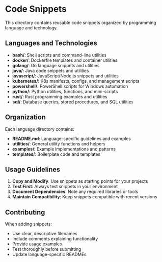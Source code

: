 # Code Snippets

This directory contains reusable code snippets organized by programming language and technology.

## Languages and Technologies

- **bash/**: Shell scripts and command-line utilities
- **docker/**: Dockerfile templates and container utilities
- **golang/**: Go language snippets and utilities
- **java/**: Java code snippets and utilities
- **javascript/**: JavaScript/Node.js snippets and utilities
- **kubernetes/**: K8s manifests, configs, and management scripts
- **powershell/**: PowerShell scripts for Windows automation
- **python/**: Python utilities, functions, and mini-scripts
- **rust/**: Rust programming examples and utilities
- **sql/**: Database queries, stored procedures, and SQL utilities

## Organization

Each language directory contains:
- **README.md**: Language-specific guidelines and examples
- **utilities/**: General utility functions and helpers
- **examples/**: Example implementations and patterns
- **templates/**: Boilerplate code and templates

## Usage Guidelines

1. **Copy and Modify**: Use snippets as starting points for your projects
2. **Test First**: Always test snippets in your environment
3. **Document Dependencies**: Note any required libraries or tools
4. **Maintain Compatibility**: Keep snippets compatible with recent versions

## Contributing

When adding snippets:
- Use clear, descriptive filenames
- Include comments explaining functionality
- Provide usage examples
- Test thoroughly before submitting
- Update language-specific READMEs
